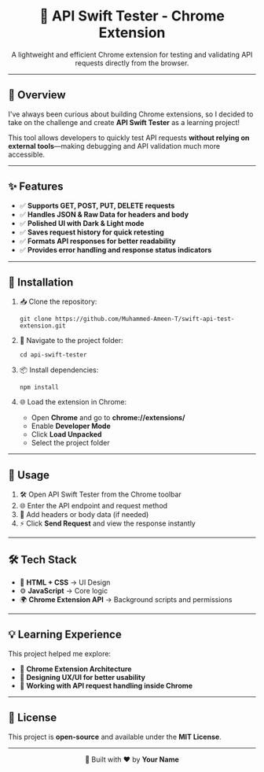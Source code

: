 <h1 align="center">🚀 API Swift Tester - Chrome Extension</h1>

<p align="center">
A lightweight and efficient Chrome extension for testing and validating API requests directly from the browser.
</p>

---

<h2>🌟 Overview</h2>
<p>
I've always been curious about building Chrome extensions, so I decided to take on the challenge and create 
<b>API Swift Tester</b> as a learning project! 
</p>
<p>
This tool allows developers to quickly test API requests 
<strong>without relying on external tools</strong>—making debugging and API validation much more accessible.
</p>

---

<h2>✨ Features</h2>
<ul>
  <li>✅ <b>Supports GET, POST, PUT, DELETE requests</b></li>
  <li>✅ <b>Handles JSON & Raw Data for headers and body</b></li>
  <li>✅ <b>Polished UI with Dark & Light mode</b></li>
  <li>✅ <b>Saves request history for quick retesting</b></li>
  <li>✅ <b>Formats API responses for better readability</b></li>
  <li>✅ <b>Provides error handling and response status indicators</b></li>
</ul>

---

<h2>🔧 Installation</h2>
<ol>
  <li>📥 Clone the repository:</li>

  <pre><code>git clone https://github.com/Muhammed-Ameen-T/swift-api-test-extension.git</code></pre>

  <li>📂 Navigate to the project folder:</li>
  <pre><code>cd api-swift-tester</code></pre>

  <li>📦 Install dependencies:</li>
  <pre><code>npm install</code></pre>

  <li>🌐 Load the extension in Chrome:</li>
  <ul>
    <li>Open <b>Chrome</b> and go to <b>chrome://extensions/</b></li>
    <li>Enable <b>Developer Mode</b></li>
    <li>Click <b>Load Unpacked</b></li>
    <li>Select the project folder</li>
  </ul>
</ol>

---

<h2>🚀 Usage</h2>
<ol>
  <li>🛠 Open API Swift Tester from the Chrome toolbar</li>
  <li>🌐 Enter the API endpoint and request method</li>
  <li>📑 Add headers or body data (if needed)</li>
  <li>⚡ Click <b>Send Request</b> and view the response instantly</li>
</ol>

---

<h2>🛠 Tech Stack</h2>
<ul>
  <li>🎨 <b>HTML + CSS</b> → UI Design</li>
  <li>⚙️ <b>JavaScript</b> → Core logic</li>
  <li>🌍 <b>Chrome Extension API</b> → Background scripts and permissions</li>
</ul>

---

<h2>💡 Learning Experience</h2>
<p>
This project helped me explore:
</p>
<ul>
  <li>🔹 <b>Chrome Extension Architecture</b></li>
  <li>🔹 <b>Designing UX/UI for better usability</b></li>
  <li>🔹 <b>Working with API request handling inside Chrome</b></li>
</ul>

---

<h2>📜 License</h2>
<p>
This project is <b>open-source</b> and available under the <b>MIT License</b>.
</p>

---

<p align="center">🚀 Built with ❤️ by <strong>Your Name</strong></p>
